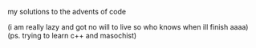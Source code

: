 my solutions to the advents of code

(i am really lazy and got no will to live so who knows when ill finish aaaa)
(ps. trying to learn c++ and masochist)